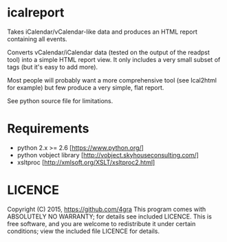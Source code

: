 icalreport
==========
Takes iCalendar/vCalendar-like data and produces an HTML report containing all
events.

Converts vCalendar/iCalendar data (tested on the output of the readpst tool)
into a simple HTML report view.  It only includes a very small subset of tags
(but it's easy to add more).

Most people will probably want a more comprehensive tool (see Ical2html for
example) but few produce a very simple, flat report.

See python source file for limitations.

Requirements
============
   * python 2.x >= 2.6 [https://www.python.org/]
   * python vobject library [http://vobject.skyhouseconsulting.com/]
   * xsltproc [http://xmlsoft.org/XSLT/xsltproc2.html]

LICENCE
=======
Copyright (C) 2015, https://github.com/4gra
This program comes with ABSOLUTELY NO WARRANTY; for details see included LICENCE.
This is free software, and you are welcome to redistribute it under certain
conditions; view the included file LICENCE for details.
